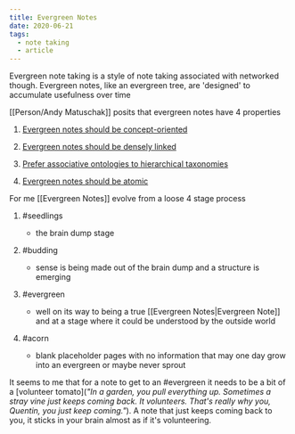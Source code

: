 ```yaml
---
title: Evergreen Notes
date: 2020-06-21
tags:
  - note taking
  - article
---
```



 Evergreen note taking is a style of note taking associated with networked though. Evergreen notes, like an evergreen tree, are 'designed' to accumulate usefulness over time

 [[Person/Andy Matuschak]] posits that evergreen notes have 4 properties

1.  [Evergreen notes should be concept-oriented](https://notes.andymatuschak.org/z6bci25mVUBNFdVWSrQNKr6u7AZ1jFzfTVbMF)

2.  [Evergreen notes should be densely linked](https://notes.andymatuschak.org/z2HUE4ABbQjUNjrNemvkTCsLa1LPDRuwh1tXC)

3.  [Prefer associative ontologies to hierarchical taxonomies](https://notes.andymatuschak.org/z29hLZHiVt7W2uss2uMpSZquAX5T6vaeSF6Cy)

4.  [Evergreen notes should be atomic](https://notes.andymatuschak.org/z4Rrmh17vMBbauEGnFPTZSK3UmdsGExLRfZz1)


 For me [[Evergreen Notes]] evolve from a loose 4 stage process

1.  #seedlings


    - the brain dump stage


2.  #budding


    - sense is being made out of the brain dump and a structure is emerging


3.  #evergreen


    - well on its way to being a true [[Evergreen Notes|Evergreen Note]] and at a stage where it could be understood by the outside world


4.  #acorn


    - blank placeholder pages with no information that may one day grow into an evergreen or maybe never sprout



 It seems to me that for a note to get to an #evergreen it needs to be a bit of a [volunteer tomato](*"In a garden, you pull everything up. Sometimes a stray vine just keeps coming back. It volunteers. That's really why you, Quentin, you just keep coming."*). A note that just keeps coming back to you, it sticks in your brain almost as if it's volunteering.


